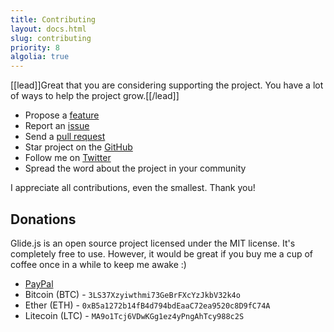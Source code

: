 ```yaml
---
title: Contributing
layout: docs.html
slug: contributing
priority: 8
algolia: true
---
```


[[lead]]Great that you are considering supporting the project. You have a lot of ways to help the project grow.[[/lead]]

- Propose a [feature](//github.com/glidejs/glide/issues)
- Report an [issue](//github.com/glidejs/glide/issues)
- Send a [pull request](//github.com/glidejs/glide/pulls)
- Star project on the [GitHub](//github.com/glidejs/glide)
- Follow me on [Twitter](//twitter.com/jedrzejchalubek)
- Spread the word about the project in your community

I appreciate all contributions, even the smallest. Thank you!

## Donations

Glide.js is an open source project licensed under the MIT license. It's completely free to use. However, it would be great if you buy me a cup of coffee once in a while to keep me awake :)

- [PayPal](https://www.paypal.me/jedrzejchalubek)
- Bitcoin (BTC) - `3LS37Xzyiwthmi73GeBrFXcYzJkbV32k4o`
- Ether (ETH) - `0xB5a1272b14fB4d794bdEaaC72ea9520c8D9fC74A`
- Litecoin (LTC) - `MA9o1Tcj6VDwKGg1ez4yPngAhTcy988c2S`
